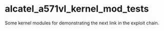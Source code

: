 # alcatel_a571vl_kernel_mod_tests
Some kernel modules for demonstrating the next link in the exploit chain.
